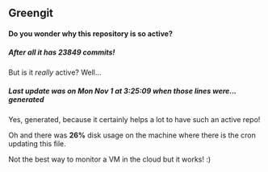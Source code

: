 ## Greengit

#### Do you wonder why this repository is so active?

##### After all it has 23849 commits!

But is it *really* active? Well...

##### Last update was on Mon Nov 1 at 3:25:09 when those lines were... generated

Yes, generated, because it certainly helps a lot to have such an active repo!

Oh and there was **26%** disk usage on the machine
where there is the cron updating this file.

Not the best way to monitor a VM in the cloud but it works! :)
